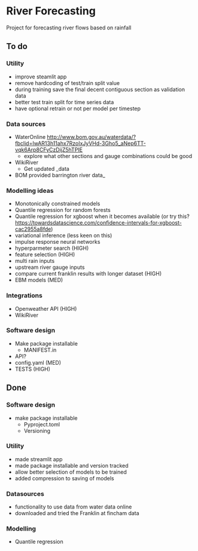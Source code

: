 # River Forecasting
Project for forecasting river flows based on rainfall

## To do

### Utility

- improve steamlit app 
- remove hardcoding of test/train split value
- during training save the final decent contiguous section as validation data
- better test train split for time series data
- have optional retrain or not per model per timestep

### Data sources

- WaterOnline http://www.bom.gov.au/waterdata/?fbclid=IwAR13h11ahx7RzoIxJyVHd-3Gho5_aNep6TT-vqk6Arp8CFyCzDijZ5hTPIE
  - explore what other sections and gauge combinations could be good
- WikiRiver
  - Get updated _data
- BOM provided barrington river data_

### Modelling ideas

- Monotonically constrained models
- Quantile regression for random forests
- Quantile regression for xgboost when it becomes available (or try this? https://towardsdatascience.com/confidence-intervals-for-xgboost-cac2955a8fde)
- variational inference (less keen on this)
- impulse response neural networks
- hyperparmeter search (HIGH)
- feature selection (HIGH)
- multi rain inputs
- upstream river gauge inputs
- compare current franklin results with longer dataset (HIGH)
- EBM models (MED)

### Integrations

- Openweather API (HIGH)
- WikiRiver


### Software design

- Make package installable
  - MANIFEST.in
- API?
- config.yaml (MED)
- TESTS (HIGH)



## Done

### Software design
- make package installable
  - Pyproject.toml
  - Versioning

### Utility

- made streamlit app
- made package installable and version tracked
- allow better selection of models to be trained
- added compression to saving of models

### Datasources

- functionality to use data from water data online
- downloaded and tried the Franklin at fincham data

### Modelling

- Quantile regression

